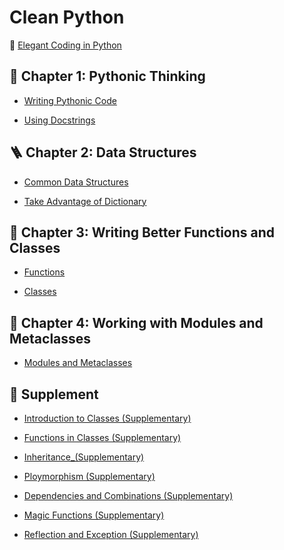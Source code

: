 # Clean Python

📖 [Elegant Coding in Python](https://github.com/BioGavin/Clean_Python/blob/main/Clean%20Python.pdf)

## 🤔 Chapter 1: Pythonic Thinking	

- [Writing Pythonic Code](pythonic_thinking/Write_Pythonic_Code.ipynb)

- [Using Docstrings](pythonic_thinking/Using_Docstrings.ipynb)

## 🪜 Chapter 2: Data Structures

- [Common Data Structures](data_structures/Common_Data_Structures.ipynb)

- [Take Advantage of Dictionary](data_structures/Take_Advantage_of_Dictionary.ipynb)

## 🧰 Chapter 3: Writing Better Functions and Classes

- [Functions](writing_better_functions_and_classes/Functions.ipynb)
  
- [Classes](writing_better_functions_and_classes/Classes.ipynb)

## 🔭 Chapter 4: Working with Modules and Metaclasses

- [Modules and Metaclasses](working_with_modules_and_metaclasses/Modules_and_Metaclasses.ipynb)



## 🎨 Supplement

- [Introduction to Classes (Supplementary)](supplement/Introduction_to_Classes_(Supplementary).ipynb)
- [Functions in Classes (Supplementary)](supplement/Functions_in_Classes_(Supplementary).ipynb)
- [Inheritance_(Supplementary)](supplement/Inheritance_(Supplementary).ipynb)
- [Ploymorphism (Supplementary)](supplement/Polymorphism_(Supplementary).ipynb)
- [Dependencies and Combinations (Supplementary)](supplement/Dependencies_and_Combinations_(Supplementary).ipynb)
- [Magic Functions (Supplementary)](supplement/Magic_Functions_(Supplementary).ipynb)

- [Reflection and Exception (Supplementary)](supplement/Reflection_and_Exception(Supplementary).ipynb)

